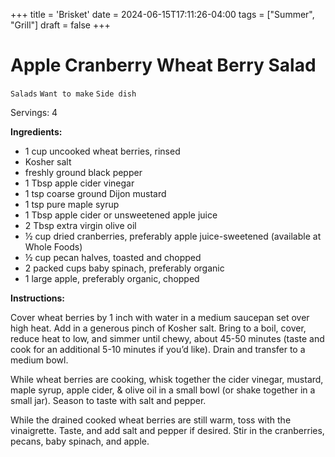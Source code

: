 +++
title = 'Brisket'
date = 2024-06-15T17:11:26-04:00
tags = ["Summer", "Grill"]
draft = false
+++
# Apple Cranberry Wheat Berry Salad

`Salads` `Want to make` `Side dish`

Servings: 4

**Ingredients:**

- 1 cup uncooked wheat berries, rinsed
- Kosher salt
- freshly ground black pepper
- 1 Tbsp apple cider vinegar
- 1 tsp coarse ground Dijon mustard
- 1 tsp pure maple syrup
- 1 Tbsp apple cider or unsweetened apple juice
- 2 Tbsp extra virgin olive oil
- ½ cup dried cranberries, preferably apple juice-sweetened (available at Whole Foods)
- ½ cup pecan halves, toasted and chopped
- 2 packed cups baby spinach, preferably organic
- 1 large apple, preferably organic, chopped

**Instructions:**

Cover wheat berries by 1 inch with water in a medium saucepan set over high heat. Add in a generous pinch of Kosher salt. Bring to a boil, cover, reduce heat to low, and simmer until chewy, about 45-50 minutes (taste and cook for an additional 5-10 minutes if you’d like). Drain and transfer to a medium bowl.

While wheat berries are cooking, whisk together the cider vinegar, mustard, maple syrup, apple cider, & olive oil in a small bowl (or shake together in a small jar). Season to taste with salt and pepper.

While the drained cooked wheat berries are still warm, toss with the vinaigrette. Taste, and add salt and pepper if desired. Stir in the cranberries, pecans, baby spinach, and apple.
